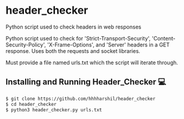 # header_checker
Python script used to check headers in web responses

Python script used to check for 'Strict-Transport-Security', 'Content-Security-Policy', 'X-Frame-Options', and 'Server' headers in a GET response. Uses both the requests and socket libraries.

Must provide a file named urls.txt which the script will iterate through.

## Installing and Running Header_Checker 💻

```bash
$ git clone https://github.com/hhhharshil/header_checker
$ cd header_checker
$ python3 header_checker.py urls.txt

```
